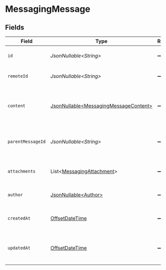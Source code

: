 # MessagingMessage


## Fields

| Field                                                                                        | Type                                                                                         | Required                                                                                     | Description                                                                                  | Example                                                                                      |
| -------------------------------------------------------------------------------------------- | -------------------------------------------------------------------------------------------- | -------------------------------------------------------------------------------------------- | -------------------------------------------------------------------------------------------- | -------------------------------------------------------------------------------------------- |
| `id`                                                                                         | *JsonNullable\<String>*                                                                      | :heavy_minus_sign:                                                                           | Unique identifier                                                                            | 8187e5da-dc77-475e-9949-af0f1fa4e4e3                                                         |
| `remoteId`                                                                                   | *JsonNullable\<String>*                                                                      | :heavy_minus_sign:                                                                           | Provider's unique identifier                                                                 | 8187e5da-dc77-475e-9949-af0f1fa4e4e3                                                         |
| `content`                                                                                    | [JsonNullable\<MessagingMessageContent>](../../models/components/MessagingMessageContent.md) | :heavy_minus_sign:                                                                           | Content of the message                                                                       | {<br/>"html": "\u003cp\u003eHello world\u003c/p\u003e",<br/>"plain": "Hello world"<br/>}     |
| `parentMessageId`                                                                            | *JsonNullable\<String>*                                                                      | :heavy_minus_sign:                                                                           | ID of the parent message if this is a reply                                                  | 8187e5da-dc77-475e-9949-af0f1fa4e4e3                                                         |
| `attachments`                                                                                | List\<[MessagingAttachment](../../models/components/MessagingAttachment.md)>                 | :heavy_minus_sign:                                                                           | List of attachments in the message                                                           |                                                                                              |
| `author`                                                                                     | [JsonNullable\<Author>](../../models/components/Author.md)                                   | :heavy_minus_sign:                                                                           | Author of the message                                                                        |                                                                                              |
| `createdAt`                                                                                  | [OffsetDateTime](https://docs.oracle.com/javase/8/docs/api/java/time/OffsetDateTime.html)    | :heavy_minus_sign:                                                                           | Timestamp when the message was created                                                       | 2024-03-20T10:00:00Z                                                                         |
| `updatedAt`                                                                                  | [OffsetDateTime](https://docs.oracle.com/javase/8/docs/api/java/time/OffsetDateTime.html)    | :heavy_minus_sign:                                                                           | Timestamp when the message was last updated                                                  | 2024-03-20T10:00:00Z                                                                         |